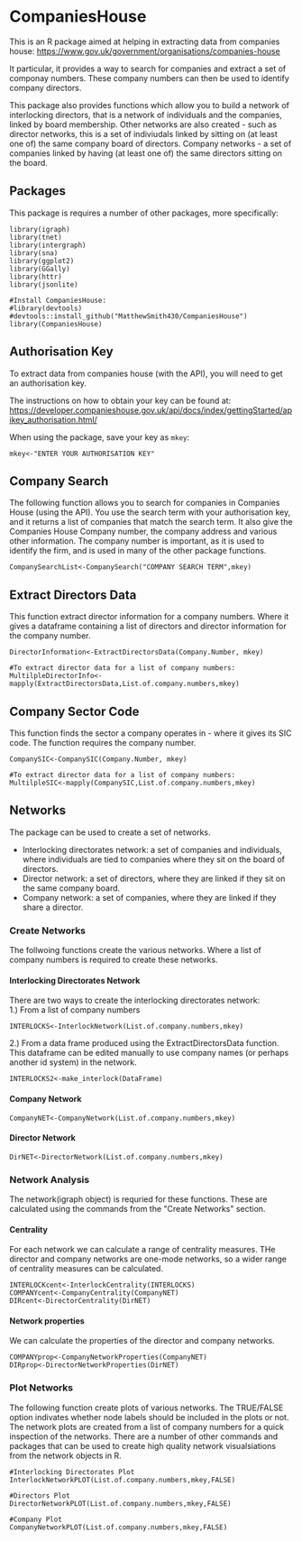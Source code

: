 # CompaniesHouse
This is an R package aimed at helping in extracting data from companies house: <https://www.gov.uk/government/organisations/companies-house>  

It particular, it provides a way to search for companies and extract a set of componay numbers. These company numbers can then be used to identify company directors.   

This package also provides functions which allow you to build a network of interlocking directors, that is a network of individuals and the companies, linked by board membership. Other networks are also created - such as director networks, this is a set of indiviudals linked by sitting on (at least one of) the same company board of directors. Company networks - a set of companies linked by having (at least one of) the same directors sitting on the board. 

## Packages
This package is requires a number of other packages, more specifically:

```{r packages,eval=FALSE}
library(igraph)
library(tnet)
library(intergraph)
library(sna)
library(ggplot2)
library(GGally)
library(httr)
library(jsonlite)

#Install CompaniesHouse:
#library(devtools)
#devtools::install_github("MatthewSmith430/CompaniesHouse")
library(CompaniesHouse)
```

## Authorisation Key
To extract data from companies house (with the API), you will need to get an authorisation key.  

The instructions on how to obtain your key can be found at:
<https://developer.companieshouse.gov.uk/api/docs/index/gettingStarted/apikey_authorisation.html/>  

When using the package, save your key as `mkey`:  
```{r mkey,eval=FALSE}
mkey<-"ENTER YOUR AUTHORISATION KEY"
```

## Company Search
The following function allows you to search for companies in Companies House (using the API). You use the search term with your authorisation key, and it returns a list of companies that match the search term. It also give the Companies House Company number, the company address and various other information. The company number is important, as it is used to identify the firm, and is used in many of the other package functions.  
```{r CompanySearch,eval=FALSE}
CompanySearchList<-CompanySearch("COMPANY SEARCH TERM",mkey)
```

## Extract Directors Data
This function extract director information for a company numbers. Where it gives a dataframe containing a list of directors and director information for the company number.

```{r ExtractDirector,eval=FALSE}
DirectorInformation<-ExtractDirectorsData(Company.Number, mkey)

#To extract director data for a list of company numbers:
MultilpleDirectorInfo<-mapply(ExtractDirectorsData,List.of.company.numbers,mkey)
```

## Company Sector Code
This function finds the sector a company operates in - where it gives its SIC code. The function requires the company number.
```{r SIC,eval=FALSE}
CompanySIC<-CompanySIC(Company.Number, mkey)

#To extract director data for a list of company numbers:
MultilpleSIC<-mapply(CompanySIC,List.of.company.numbers,mkey)
```
## Networks
The package can be used to create a set of networks.  
- Interlocking directorates network: a set of companies and individuals, where individuals are tied to companies where they sit on the board of directors.  
- Director network: a set of directors, where they are linked if they sit on the same company board.  
- Company network: a set of companies, where they are linked if they share a director.  

### Create Networks
The follwoing functions create the various networks. Where a list of company numbers is required to create these networks.  

#### Interlocking Directorates Network
There are two ways to create the interlocking directorates network:  
1.) From a list of company numbers  
```{r INTERLOCKS1,eval=FALSE}
INTERLOCKS<-InterlockNetwork(List.of.company.numbers,mkey)
```
2.) From a data frame produced using the ExtractDirectorsData function. This dataframe can be edited manually to use company names (or perhaps another id system) in the network.  
```{r INTERLOCKS2,eval=FALSE}
INTERLOCKS2<-make_interlock(DataFrame)
```

#### Company Network
```{r COMPnet,eval=FALSE}
CompanyNET<-CompanyNetwork(List.of.company.numbers,mkey)
```
#### Director Network
```{r DIRnet,eval=FALSE}
DirNET<-DirectorNetwork(List.of.company.numbers,mkey)
```
### Network Analysis
The network(igraph object) is requried for these functions. These are calculated using the commands from the "Create Networks" section.  

#### Centrality
For each network we can calculate a range of centrality measures. THe director and company networks are one-mode networks, so a wider range of centrality measures can be calculated. 
```{r CENT,eval=FALSE}
INTERLOCKcent<-InterlockCentrality(INTERLOCKS)
COMPANYcent<-CompanyCentrality(CompanyNET)
DIRcent<-DirectorCentrality(DirNET)
```
#### Network properties
We can calculate the properties of the director and company networks.
```{r PROP,eval=FALSE}
COMPANYprop<-CompanyNetworkProperties(CompanyNET)
DIRprop<-DirectorNetworkProperties(DirNET)
```
### Plot Networks
The following function create plots of various networks. The TRUE/FALSE option indivates whether node labels should be included in the plots or not.  The network plots are created from a list of company numbers for a quick inspection of the networks. There are a number of other commands and packages that can be used to create high quality network visualsiations from the network objects in R.  

```{r pressure, eval=FALSE}
#Interlocking Directorates Plot
InterlockNetworkPLOT(List.of.company.numbers,mkey,FALSE)

#Directors Plot
DirectorNetworkPLOT(List.of.company.numbers,mkey,FALSE)

#Company Plot
CompanyNetworkPLOT(List.of.company.numbers,mkey,FALSE)
```


